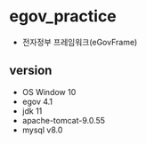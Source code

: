 # egov_practice
- 전자정부 프레임워크(eGovFrame)
## version
- OS Window 10
- egov 4.1
- jdk 11
- apache-tomcat-9.0.55
- mysql v8.0

